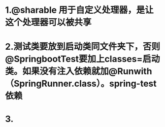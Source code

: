 # 1.@sharable 用于自定义处理器，是让这个处理器可以被共享

# 2.测试类要放到启动类同文件夹下，否则@SpringbootTest要加上classes=启动类。如果没有注入依赖就加@Runwith（SpringRunner.class）。spring-test依赖

# 3.